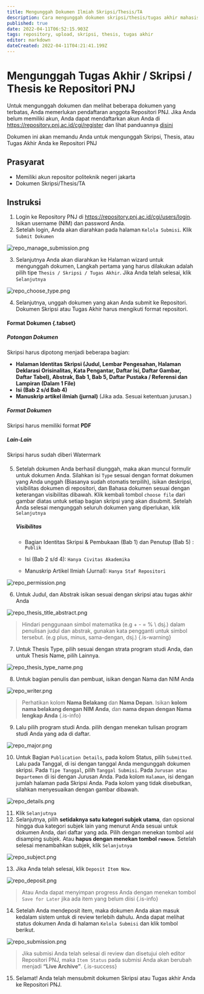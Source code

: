 ```yaml
---
title: Mengunggah Dokumen Ilmiah Skripsi/Thesis/TA
description: Cara mengunggah dokumen skripsi/thesis/tugas akhir mahasiswa ke Repository Politeknik Negeri Jakarta
published: true
date: 2022-04-11T06:52:15.903Z
tags: repository, upload, skripsi, thesis, tugas akhir
editor: markdown
dateCreated: 2022-04-11T04:21:41.199Z
---
```


# Mengunggah Tugas Akhir / Skripsi / Thesis ke Repositori PNJ

Untuk mengunggah dokumen dan melihat beberapa dokumen yang terbatas, Anda memerlukan pendaftaran anggota Repositori PNJ. Jika Anda belum memiliki akun, Anda dapat mendaftarkan akun Anda di https://repository.pnj.ac.id/cgi/register dan lihat panduannya [disini](/repository/register)

Dokumen ini akan memandu Anda untuk mengunggah Skripsi, Thesis, atau Tugas Akhir Anda ke Repositori PNJ

## Prasyarat
- Memiliki akun repositor politeknik negeri jakarta
- Dokumen Skripsi/Thesis/TA

## Instruksi
1. Login ke Repository PNJ di https://repository.pnj.ac.id/cgi/users/login. Isikan username (NIM) dan password Anda.
2. Setelah login, Anda akan diarahkan pada halaman `Kelola Submisi`. Klik `Submit Dokumen`

![repo_manage_submission.png](/repository/repo_manage_submission.png)

3. Selanjutnya Anda akan diarahkan ke Halaman wizard untuk mengunggah dokumen, Langkah pertama yang harus dilakukan adalah pilih tipe `Thesis / Skripsi / Tugas Akhir`. Jika Anda telah selesai, klik `Selanjutnya`

![repo_choose_type.png](/repository/repo_choose_type.png)

4. Selanjutnya, unggah dokumen yang akan Anda submit ke Repositori. Dokumen Skripsi atau Tugas Akhir harus mengikuti format repositori.

#### Format Dokumen {.tabset}
##### Potongan Dokumen

Skripsi harus dipotong menjadi beberapa bagian:
- **Halaman Identitas Skripsi (Judul, Lembar Pengesahan, Halaman Deklarasi Orisinalitas, Kata Pengantar, Daftar Isi, Daftar Gambar, Daftar Tabel), Abstrak, Bab 1, Bab 5, Daftar Pustaka / Referensi dan Lampiran (Dalam 1 File)**
- **Isi (Bab 2 s/d Bab 4)**
- **Manuskrip artikel ilmiah (jurnal)** (Jika ada. Sesuai ketentuan jurusan.)

##### Format Dokumen

Skripsi harus memiliki format **PDF**

##### Lain-Lain

Skripsi harus sudah diberi Watermark

####

5. Setelah dokumen Anda berhasil diunggah, maka akan muncul formulir untuk dokumen Anda. Silahkan isi `Type` sesuai dengan format dokumen yang Anda unggah (Biasanya sudah otomatis terpilih), isikan deskripsi, visibilitas dokumen di repositori, dan Bahasa dokumen sesuai dengan keterangan visibilitas dibawah. Klik kembali tombol `choose file` dari gambar diatas untuk setiap bagian skripsi yang akan disubmit. Setelah Anda selesai mengunggah seluruh dokumen yang diperlukan, klik `Selanjutnya`

	##### Visibilitas

	- Bagian Identitas Skripsi & Pembukaan (Bab 1) dan Penutup (Bab 5) : `Publik`
  
 	- Isi (Bab 2 s/d 4): `Hanya Civitas Akademika`
	- Manuskrip Artikel Ilmiah (Jurnal): `Hanya Staf Repositori`
  
 ![repo_permission.png](/repository/repo_permission.png)
 
6. Untuk Judul, dan Abstrak isikan sesuai dengan skripsi atau tugas akhir Anda

![repo_thesis_title_abstract.png](/repository/repo_thesis_title_abstract.png)

> Hindari penggunaan simbol matematika (e.g + - = % \ dsj.) dalam penulisan judul dan abstrak, gunakan kata pengganti untuk simbol tersebut. (e.g plus, minus, sama-dengan, dsj.)
{.is-warning}


7. Untuk Thesis Type, pilih sesuai dengan strata program studi Anda, dan untuk Thesis Name, pilih Lainnya.

![repo_thesis_type_name.png](/repository/repo_thesis_type_name.png)

8. Untuk bagian penulis dan pembuat, isikan dengan Nama dan NIM Anda

![repo_writer.png](/repository/repo_writer.png)

> Perhatikan kolom **Nama Belakang** dan **Nama Depan**. Isikan **kolom nama belakang dengan NIM Anda**, dan **nama depan dengan Nama lengkap Anda**
{.is-info}

9. Lalu pilih program studi Anda. pilih dengan menekan tulisan program studi Anda yang ada di daftar.

![repo_major.png](/repository/repo_major.png)
 
10. Untuk Bagian `Publication Details`, pada kolom Status, pilih `Submitted`. Lalu pada Tanggal, di isi dengan tanggal Anda mengunggah dokumen skripsi. Pada `Tipe Tanggal`, pilih `Tanggal Submisi`. Pada `Jurusan atau Departemen` di isi dengan Jurusan Anda. Pada kolom `Halaman`, isi dengan jumlah halaman pada Skripsi Anda. Pada kolom yang tidak disebutkan, silahkan menyesuaikan dengan gambar dibawah.

![repo_details.png](/repository/repo_details.png)

11. Klik `Selanjutnya`
12. Selanjutnya, pilih **setidaknya satu kategori subjek utama**, dan opsional hingga dua kategori subjek lain yang menurut Anda sesuai untuk dokumen Anda, dari daftar yang ada. Pilih dengan menekan tombol `add` disamping subjek. Atau **hapus dengan menekan tombol `remove`**. Setelah selesai menambahkan subjek, klik `Selanjutnya`

![repo_subject.png](/repository/repo_subject.png)

13. Jika Anda telah selesai, klik `Deposit Item Now`.

![repo_deposit.png](/repository/repo_deposit.png)

> Atau Anda dapat menyimpan progress Anda dengan menekan tombol `Save for Later` jika ada item yang belum diisi
{.is-info}

14. Setelah Anda mendeposit item, maka dokumen Anda akan masuk kedalam sistem untuk di review terlebih dahulu. Anda dapat melihat status dokumen Anda di halaman `Kelola Submisi` dan klik tombol berikut.

![repo_submission.png](/repository/repo_submission.png)

> Jika submisi Anda telah selesai di review dan disetujui oleh editor Repositori PNJ, maka `Item Status` pada submisi Anda akan berubah menjadi **“Live Archive”**.
{.is-success}

15. Selamat! Anda telah mensubmit dokumen Skripsi atau Tugas akhir Anda ke Repositori PNJ.